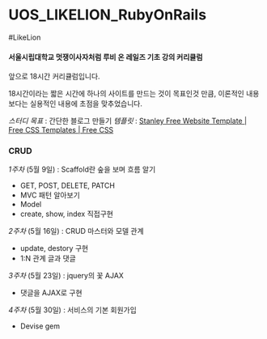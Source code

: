 # UOS_LIKELION_RubyOnRails
#LikeLion

#### 서울시립대학교 멋쟁이사자처럼 루비 온 레일즈 기초 강의 커리큘럼
앞으로 18시간 커리큘럼입니다.

18시간이라는 짧은 시간에 하나의 사이트를 만드는 것이 목표인것 만큼, 이론적인 내용보다는 실용적인 내용에 초점을 맞추었습니다.

*스터디 목표* : 간단한 블로그 만들기
*템플릿* : [Stanley Free Website Template | Free CSS Templates | Free CSS](http://www.free-css.com/free-css-templates/page202/stanley)

### CRUD
*1주차* (5월 9일) : Scaffold란 숲을 보며 흐름 알기

* GET, POST, DELETE, PATCH
* MVC 패턴 알아보기
* Model
* create, show, index 직접구현

*2주차* (5월 16일) : CRUD 마스터와 모델 관계

* update, destory 구현
* 1:N 관계 글과 댓글

*3주차* (5월 23일) : jquery의 꽃 AJAX

* 댓글을 AJAX로 구현

*4주차* (5월 30일) : 서비스의 기본 회원가입

* Devise gem
